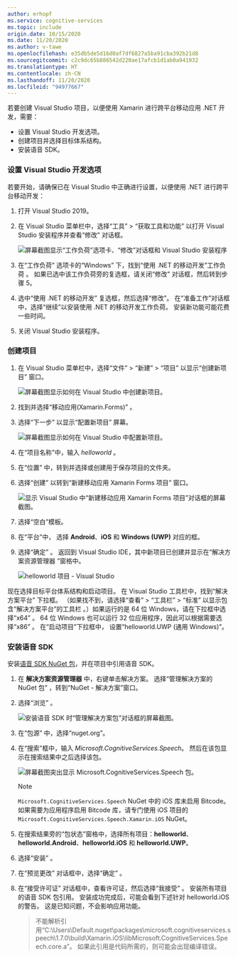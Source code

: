 ```yaml
---
author: erhopf
ms.service: cognitive-services
ms.topic: include
origin.date: 10/15/2020
ms.date: 11/20/2020
ms.author: v-tawe
ms.openlocfilehash: e35db5de5d16d0af7df6827a5ba91cba392b21d8
ms.sourcegitcommit: c2c9dc65b886542d220ae17afcb1d1ab0a941932
ms.translationtype: HT
ms.contentlocale: zh-CN
ms.lasthandoff: 11/20/2020
ms.locfileid: "94977667"
---
```

若要创建 Visual Studio 项目，以便使用 Xamarin 进行跨平台移动应用 .NET 开发，需要：
- 设置 Visual Studio 开发选项。
- 创建项目并选择目标体系结构。 
- 安装语音 SDK。

### <a name="set-up-visual-studio-development-options"></a>设置 Visual Studio 开发选项

若要开始，请确保已在 Visual Studio 中正确进行设置，以便使用 .NET 进行跨平台移动开发：

1. 打开 Visual Studio 2019。

1. 在 Visual Studio 菜单栏中，选择“工具”   > “获取工具和功能”  以打开 Visual Studio 安装程序并查看“修改”  对话框。

   ![屏幕截图显示“工作负荷”选项卡、“修改”对话框和 Visual Studio 安装程序](../articles/cognitive-services/Speech-Service/media/sdk/vs-enable-xamarin-workload.png)

1. 在“工作负荷”  选项卡的“Windows”  下，找到“使用 .NET 的移动开发”工作负荷  。 如果已选中该工作负荷旁的复选框，请关闭“修改”  对话框，然后转到步骤 5。

1. 选中“使用 .NET 的移动开发”  复选框，然后选择“修改”。  在“准备工作”对话框中，选择“继续”以安装使用 .NET 的移动开发工作负荷。   安装新功能可能花费一些时间。

1. 关闭 Visual Studio 安装程序。

### <a name="create-the-project"></a>创建项目

1. 在 Visual Studio 菜单栏中，选择“文件”   > “新建”   > “项目”  以显示“创建新项目”  窗口。

   ![屏幕截图显示如何在 Visual Studio 中创建新项目。](../articles/cognitive-services/Speech-Service/media/sdk/vs-enable-xamarin-create-new-project.png)

1. 找到并选择“移动应用(Xamarin.Forms)”  。

1. 选择“下一步”  以显示“配置新项目”  屏幕。

   ![屏幕截图显示如何在 Visual Studio 中配置新项目。](../articles/cognitive-services/Speech-Service/media/sdk/vs-enable-xamarin-configure-your-new-project.png)

1. 在“项目名称”中，输入 *helloworld*  。

1. 在“位置”  中，转到并选择或创建用于保存项目的文件夹。

1. 选择“创建”  以转到“新建移动应用 Xamarin Forms 项目”  窗口。

   ![显示 Visual Studio 中“新建移动应用 Xamarin Forms 项目”对话框的屏幕截图。](../articles/cognitive-services/Speech-Service/media/sdk/qs-csharp-xamarin-new-xamarin-project.png)

1. 选择“空白”模板。 

1. 在“平台”中，  选择 **Android**、**iOS** 和 **Windows (UWP)** 对应的框。

1. 选择“确定”  。 返回到 Visual Studio IDE，其中新项目已创建并显示在“解决方案资源管理器  ”窗格中。

   ![helloworld 项目 - Visual Studio](../articles/cognitive-services/Speech-Service/media/sdk/vs-enable-xamarin-helloworld.png)

现在选择目标平台体系结构和启动项目。 在 Visual Studio 工具栏中，找到“解决方案平台”  下拉框。 （如果找不到，请选择“查看”   > “工具栏”   > “标准”  以显示包含“解决方案平台”的工具栏  。）如果运行的是 64 位 Windows，请在下拉框中选择“x64”  。 64 位 Windows 也可以运行 32 位应用程序，因此可以根据需要选择“x86”  。 在“启动项目”下拉框中，  设置“helloworld.UWP (通用 Windows)”。 

### <a name="install-the-speech-sdk"></a>安装语音 SDK

安装[语音 SDK NuGet 包](https://aka.ms/csspeech/nuget)，并在项目中引用语音 SDK。

1. 在 **解决方案资源管理器** 中，右键单击解决方案。 选择“管理解决方案的 NuGet 包”  ，转到“NuGet - 解决方案”窗口。 

1. 选择“浏览”  。

   ![安装语音 SDK 时“管理解决方案包”对话框的屏幕截图。](../articles/cognitive-services/Speech-Service/media/sdk/vs-enable-uwp-nuget-solution-browse.png)

1. 在“包源”  中，选择“nuget.org”。

1. 在“搜索”框中，输入 *Microsoft.CognitiveServices.Speech*。  然后在该包显示在搜索结果中之后选择该包。

   ![屏幕截图突出显示 Microsoft.CognitiveServices.Speech 包。](../articles/cognitive-services/Speech-Service/media/sdk/qs-csharp-xamarin-nuget-install.png)

   > [!NOTE] 
   > `Microsoft.CognitiveServices.Speech` NuGet 中的 iOS 库未启用 Bitcode。 如果需要为应用程序启用 Bitcode 库，请专门使用 iOS 项目的 `Microsoft.CognitiveServices.Speech.Xamarin.iOS` NuGet。

1. 在搜索结果旁的“包状态”窗格中，选择所有项目：**helloworld**、**helloworld.Android**、**helloworld.iOS** 和 **helloworld.UWP**。

1. 选择“安装”  。

1. 在“预览更改”  对话框中，选择“确定”  。

1. 在“接受许可证”  对话框中，查看许可证，然后选择“我接受”  。 安装所有项目的语音 SDK 包引用。 安装成功完成后，可能会看到下述针对 helloworld.iOS 的警告。 这是已知问题，不会影响应用功能。

   > 不能解析引用“C:\Users\Default\.nuget\packages\microsoft.cognitiveservices.speech\1.7.0\build\Xamarin.iOS\libMicrosoft.CognitiveServices.Speech.core.a”。 如果此引用是代码所需的，则可能会出现编译错误。
